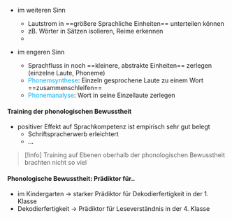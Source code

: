 
- im weiteren Sinn
	- Lautstrom in ==größere Sprachliche Einheiten== unterteilen können
	- zB. Wörter in Sätzen isolieren, Reime erkennen
	- 

- im engeren Sinn
	- Sprachfluss in noch ==kleinere, abstrakte Einheiten== zerlegen (einzelne Laute, Phoneme)
	- <span style="color:rgb(0, 176, 240)">Phonemsynthese</span>: Einzeln gesprochene Laute zu einem Wort ==zusammenschleifen==
	- <span style="color:rgb(0, 176, 240)">Phonemanalyse</span>: Wort in seine Einzellaute zerlegen



#### Training der phonologischen Bewusstheit

- positiver Effekt auf Sprachkompetenz ist empirisch sehr gut belegt
	- Schriftspracherwerb erleichtert
	- ...

> [!info] Training auf Ebenen oberhalb der phonologischen Bewusstheit brachten nicht so viel





#### Phonologische Bewusstheit: Prädiktor für..
- im Kindergarten -> starker Prädiktor für Dekodierfertigkeit in der 1. Klasse
- Dekodierfertigkeit -> Prädiktor für Leseverständnis in der 4. Klasse




 
